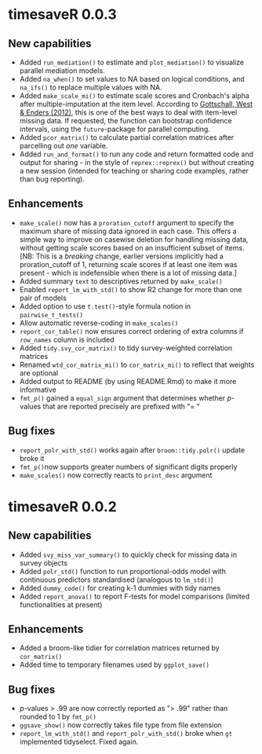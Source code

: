 # timesaveR 0.0.3

## New capabilities

* Added `run_mediation()` to estimate and `plot_mediation()` to visualize parallel mediation models.
* Added `na_when()` to set values to NA based on logical conditions, and `na_ifs()` to replace multiple values with NA.
* Added `make_scale_mi()` to estimate scale scores and Cronbach's alpha after multiple-imputation at the item level. According to [Gottschall, West & Enders (2012)](https://doi.org/10.1080/00273171.2012.640589), this is one of the best ways to deal with item-level missing data. If requested, the function can bootstrap confidence intervals, using the `future`-package for parallel computing.
* Added `pcor_matrix()` to calculate partial correlation matrices after parcelling out *one* variable.
* Added `run_and_format()` to run any code and return formatted code and output for sharing - in the style of `reprex::reprex()` but without creating a new session (intended for teaching or sharing code examples, rather than bug reporting).

## Enhancements

* `make_scale()` now has a `proration_cutoff` argument to specify the maximum share of missing data ignored in each case. This offers a simple way to improve on casewise deletion for handling missing data, without getting scale scores based on an insufficient subset of items. [NB: This is a *breaking* change, earlier versions implicitly had a proration_cutoff of 1, returning scale scores if at least one item was present - which is indefensible when there is a lot of missing data.]
* Added summary `text` to descriptives returned by `make_scale()` 
* Enabled `report_lm_with_std()` to show R2 change for more than one pair of models
* Added option to use `t.test()`-style formula notion in `pairwise_t_tests()` 
* Allow automatic reverse-coding in `make_scales()`
* `report_cor_table()` now ensures correct ordering of extra columns if `row_names` column is included
* Added `tidy.svy_cor_matrix()` to tidy survey-weighted correlation matrices
* Renamed `wtd_cor_matrix_mi()` to `cor_matrix_mi()` to reflect that weights are optional
* Added output to README (by using README.Rmd) to make it more informative
* `fmt_p()` gained a `equal_sign` argument that determines whether *p*-values that are reported precisely are prefixed with "= "

## Bug fixes
* `report_polr_with_std()` works again after `broom::tidy.polr()` update broke it
* `fmt_p()`now supports greater numbers of significant digits properly
* `make_scales()` now correctly reacts to `print_desc` argument

# timesaveR 0.0.2

## New capabilities

* Added `svy_miss_var_summary()` to quickly check for missing data in survey objects
* Added `polr_std()` function to run proportional-odds model with continuous predictors standardised (analogous to `lm_std()`)
* Added `dummy_code()` for creating k-1 dummies with tidy names
* Added `report_anova()` to report F-tests for model comparisons (limited functionalities at present)

## Enhancements

* Added a broom-like tidier for correlation matrices returned by `cor_matrix()`
* Added time to temporary filenames used by `ggplot_save()`

## Bug fixes

* *p*-values > .99 are now correctly reported as "> .99" rather than rounded to 1 by `fmt_p()`
* `ggsave_show()` now correctly takes file type from file extension
* `report_lm_with_std()` and `report_polr_with_std()` broke when `gt` implemented tidyselect. Fixed again.
